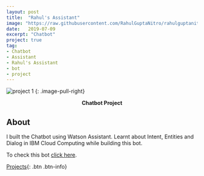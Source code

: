 ```yaml
---
layout: post
title:  "Rahul's Assistant"
image: "https://raw.githubusercontent.com/RahulGuptaNitro/rahulguptanitro.github.io/master/Assistant.png"
date:   2019-07-09
excerpt: "Chatbot"
project: true
tag:
- Chatbot
- Assistant
- Rahul's Assistant
- bot
- project
---
```


![project 1](https://raw.githubusercontent.com/RahulGuptaNitro/rahulguptanitro.github.io/master/Assistant.png)
{: .image-pull-right}

<center><b>Chatbot Project</b></center>

## About 

I built the Chatbot using Watson Assistant.
Learnt about Intent, Entities and Dialog in IBM Cloud Computing while building this bot.


To check this bot [click here](https://rahulguptanitro.github.io/assistant_rahul).
 

[Projects](https://rahulguptanitro.github.io/projects){: .btn .btn-info}
